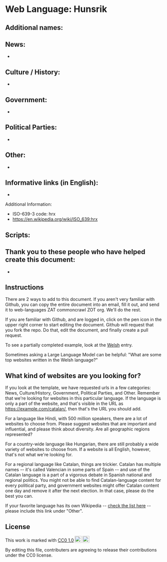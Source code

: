 # Web Language: Hunsrik

Additional names:
- 

News:
- 
- 

Culture / History:
- 
- 

Government:
- 
- 

Political Parties:
- 
- 

Other:
- 
- 

Informative links (in English):
- 
- 

Additional Information:
- ISO-639-3 code: hrx
- https://en.wikipedia.org/wiki/ISO_639:hrx


Scripts:
- 

Thank you to these people who have helped create this document:
- 
- 

## Instructions

There are 2 ways to add to this document. If you aren't very familiar
with Github, you can copy the entire document into an email, fill it
out, and send it to web-languages ZAT commoncrawl ZOT org. We'll do the rest.

If you are familiar with Github, and are logged in, click on the pen
icon in the upper right corner to start editing the document.
Github will request that you fork the repo. Do that, edit the
document, and finally create a pull request.

To see a partially completed example, look at the
[Welsh](../living/welsh.md) entry.

Sometimes asking a Large Language Model can be helpful: "What are some
top websites written in the Welsh language?"

## What kind of websites are you looking for?

If you look at the template, we have requested urls in a few
categories: News, Culture/History, Government, Political Parties, and
Other. Remember that we're looking for websites in this particular
language. If the language is only a part of the website, and that's
visible in the URL as https://example.com/catalan/, then that's the
URL you should add.

For a language like Hindi, with 500 million speakers, there are a lot
of websites to choose from. Please suggest websites that are important
and influential, and please think about diversity. Are all geographic
regions represented?

For a country-wide language like Hungarian, there are still probably a
wide variety of websites to choose from. If a website is all English,
however, that's not what we're looking for.

For a regional language like Catalan, things are trickier. Catalan has
multiple names -- it's called Valencian in some parts of Spain -- and
use of the Catalan language is a part of a vigorous debate in Spanish
national and regional politics. You might not be able to find
Catalan-language content for every political party, and government
websites might offer Catalan content one day and remove it after
the next election. In that case, please do the best you can.

If your favorite language has its own Wikipedia -- [check the list here](https://en.wikipedia.org/wiki/List_of_Wikipedias) --
please include this link under "Other".

## License

<p xmlns:cc="http://creativecommons.org/ns#" >This work is marked with <a href="https://creativecommons.org/publicdomain/zero/1.0/?ref=chooser-v1" target="_blank" rel="license noopener noreferrer" style="display:inline-block;">CC0 1.0<img style="height:22px!important;margin-left:3px;vertical-align:text-bottom;" src="https://mirrors.creativecommons.org/presskit/icons/cc.svg?ref=chooser-v1" alt=""><img style="height:22px!important;margin-left:3px;vertical-align:text-bottom;" src="https://mirrors.creativecommons.org/presskit/icons/zero.svg?ref=chooser-v1" alt=""></a></p>

By editing this file, contributers are agreeing to release their contributions under the CC0 license.
